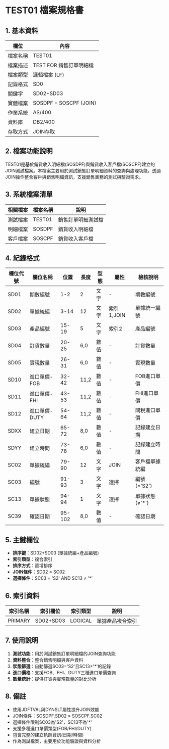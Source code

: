 # TEST01 檔案規格書

## 1. 基本資料

| 欄位 | 內容 |
|------|------|
| 檔案名稱 | TEST01 |
| 檔案描述 | TEST FOR 銷售訂單明細檔 |
| 檔案類型 | 邏輯檔案 (LF) |
| 記錄格式 | SD0 |
| 關鍵字 | SD02+SD03 |
| 實體檔案 | SOSDPF + SOSCPF (JOIN) |
| 作業系統 | AS/400 |
| 資料庫 | DB2/400 |
| 存取方式 | JOIN存取 |

## 2. 檔案功能說明

TEST01是基於銷貨收入明細檔(SOSDPF)與銷貨收入客戶檔(SOSCPF)建立的JOIN測試檔案。本檔案主要用於測試銷售訂單明細資料的查詢與處理功能，透過JOIN操作整合客戶與銷售明細資訊，支援銷售業務的測試與驗證需求。

## 3. 系統檔案清單

| 相關檔案 | 檔案名稱 | 說明 |
|----------|----------|------|
| 測試檔案 | TEST01 | 銷售訂單明細測試檔 |
| 明細檔案 | SOSDPF | 銷貨收入明細檔 |
| 客戶檔案 | SOSCPF | 銷貨收入客戶檔 |

## 4. 紀錄格式

| 欄位代號 | 欄位名稱 | 位置 | 長度 | 型態 | 屬性 | 檢核說明 |
|----------|----------|------|------|------|------|----------|
| SD01 | 期數編號 | 1-2 | 2 | 文字 | - | 期數編號 |
| SD02 | 單據統編 | 3-14 | 12 | 文字 | 索引1,JOIN | 單據統一編號 |
| SD03 | 產品編號 | 15-19 | 5 | 文字 | 索引2 | 產品編號 |
| SD04 | 訂貨數量 | 20-25 | 6,0 | 數值 | - | 訂貨數量 |
| SD05 | 實現數量 | 26-31 | 6,0 | 數值 | - | 實現數量 |
| SD10 | 進口單價-FOB | 32-42 | 11,2 | 數值 | - | FOB進口單價 |
| SD11 | 進口單價-FHI | 43-53 | 11,2 | 數值 | - | FHI進口單價 |
| SD12 | 進口單價-DUTY | 54-64 | 11,2 | 數值 | - | 關稅進口單價 |
| SDXX | 建立日期 | 65-72 | 8,0 | 數值 | - | 記錄建立日期 |
| SDYY | 建立時間 | 73-78 | 6,0 | 數值 | - | 記錄建立時間 |
| SC02 | 單據統編 | 79-90 | 12 | 文字 | JOIN | 客戶檔單據統編 |
| SC03 | 編號 | 91-93 | 3 | 文字 | 選擇 | 編號(='S2') |
| SC13 | 單據狀態 | 94-94 | 1 | 文字 | 選擇 | 單據狀態(≠'*') |
| SC39 | 確認日期 | 95-102 | 8,0 | 數值 | - | 確認日期 |

## 5. 主鍵欄位

- **排序鍵**：SD02+SD03 (單據統編+產品編號)
- **索引類型**：複合索引
- **排序方式**：遞增排序
- **JOIN條件**：SD02 = SC02
- **選擇條件**：SC03 = 'S2' AND SC13 ≠ '*'

## 6. 索引資料

| 索引名稱 | 索引欄位 | 索引類型 | 說明 |
|----------|----------|----------|------|
| PRIMARY | SD02+SD03 | LOGICAL | 單據產品複合索引 |

## 7. 使用說明

1. **測試功能**：用於測試銷售訂單明細檔的JOIN查詢功能
2. **資料整合**：整合銷售明細與客戶資料
3. **狀態篩選**：自動篩選SC03='S2'且SC13≠'*'的記錄
4. **進口價格**：支援FOB、FHI、DUTY三種進口單價查詢
5. **數量統計**：提供訂貨與實現數量的對比分析

## 8. 備註

- 使用JDFTVAL與DYNSLT屬性提升JOIN效能
- JOIN條件：SOSDPF.SD02 = SOSCPF.SC02
- 選擇條件限制SC03為'S2'，SC13不為'*'
- 支援多種進口單價類型(FOB/FHI/DUTY)
- 包含完整的建立軌跡資訊(日期/時間)
- 作為測試檔案，主要用於功能驗證與資料分析 